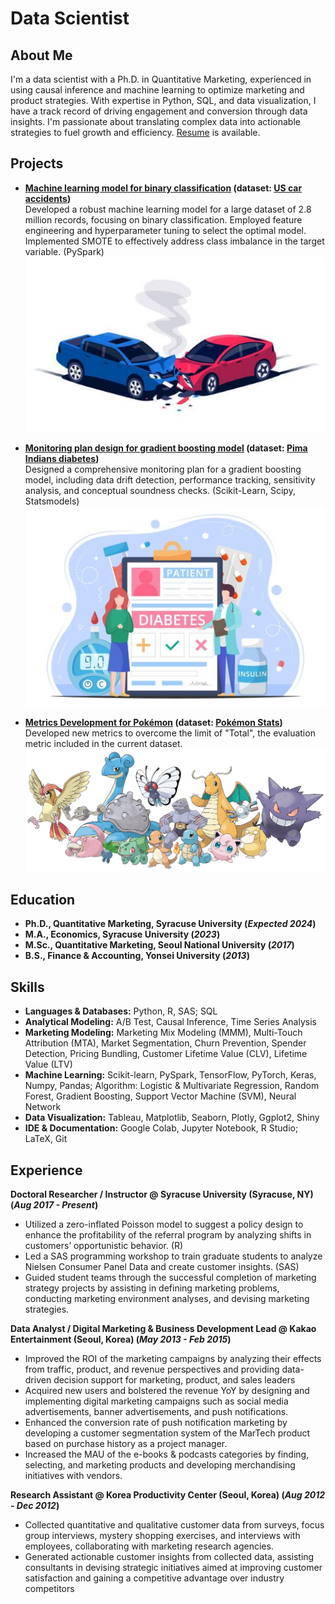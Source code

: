 # Data Scientist

## About Me
I'm a data scientist with a Ph.D. in Quantitative Marketing, experienced in using causal inference and machine learning to optimize marketing and product strategies. With expertise in Python, SQL, and data visualization, I have a track record of driving engagement and conversion through data insights. I'm passionate about translating complex data into actionable strategies to fuel growth and efficiency. [Resume](https://drive.google.com/file/d/1hLrjeRsjJ5T57LM59ApfQUr3BeBMIlhm/view?usp=drive_link) is available.

## Projects
- **[Machine learning model for binary classification](https://github.com/harimshin/data-science-portfolio/blob/main/machine_learning_binary_classification_with_SMOTE_prediction_model_for_the_severity_of_car_accidents.ipynb) (dataset: [US car accidents](https://www.kaggle.com/datasets/sobhanmoosavi/us-accidents))**<br>
  Developed a robust machine learning model for a large dataset of 2.8 million records, focusing on binary classification. Employed feature engineering and hyperparameter tuning to select the optimal model. Implemented SMOTE
to effectively address class imbalance in the target variable. (PySpark)
![car accidents](/assets/img/accidents.jpg)
- **[Monitoring plan design for gradient boosting model](https://github.com/harimshin/data-science-portfolio/blob/main/mlops_model_risk_management_monitoring_plan_gradient_boosting_model_for_pima_diabetes.ipynb)
(dataset: [Pima Indians diabetes](https://www.kaggle.com/datasets/uciml/pima-indians-diabetes-database))**<br>
Designed a comprehensive monitoring plan for a gradient boosting model, including data drift detection, performance tracking, sensitivity analysis, and conceptual soundness checks. (Scikit-Learn, Scipy, Statsmodels)
![diabetes](/assets/img/diabetes.jpg)

- **[Metrics Development for Pokémon](https://github.com/harimshin/data-science-portfolio/blob/f95fb8f19a8de65224b41bbf7ee9b3913ba73e3c/Metrics_Development_for_Pokemon.ipynb)
(dataset: [Pokémon Stats](https://www.kaggle.com/datasets/abcsds/pokemon))**<br>
Developed new metrics to overcome the limit of "Total", the evaluation metric included in the current dataset.
![pokemon](/assets/img/kanto_pokemon.png)

## Education
- **Ph.D., Quantitative Marketing, Syracuse University (_Expected 2024_)**
- **M.A., Economics, Syracuse University (_2023_)**						       		
- **M.Sc., Quantitative Marketing, Seoul National University (_2017_)**	 			        		
- **B.S., Finance & Accounting, Yonsei University (_2013_)**

## Skills
- **Languages & Databases:** Python, R, SAS; SQL
- **Analytical Modeling:** A/B Test, Causal Inference, Time Series Analysis
- **Marketing Modeling:** Marketing Mix Modeling (MMM), Multi-Touch Attribution (MTA), Market Segmentation,
Churn Prevention, Spender Detection, Pricing Bundling, Customer Lifetime Value (CLV), Lifetime Value (LTV)
- **Machine Learning:** Scikit-learn, PySpark, TensorFlow, PyTorch, Keras, Numpy, Pandas; Algorithm: Logistic &
Multivariate Regression, Random Forest, Gradient Boosting, Support Vector Machine (SVM), Neural Network
- **Data Visualization:** Tableau, Matplotlib, Seaborn, Plotly, Ggplot2, Shiny
- **IDE & Documentation:** Google Colab, Jupyter Notebook, R Studio; LaTeX, Git

## Experience
**Doctoral Researcher / Instructor @ Syracuse University (Syracuse, NY) (_Aug 2017 - Present_)**
- Utilized a zero-inflated Poisson model to suggest a policy design to enhance the profitability of the referral program
by analyzing shifts in customers’ opportunistic behavior. (R)
- Led a SAS programming workshop to train graduate students to analyze Nielsen Consumer Panel Data and
create customer insights. (SAS)
- Guided student teams through the successful completion of marketing strategy projects by assisting in defining
marketing problems, conducting marketing environment analyses, and devising marketing strategies.

**Data Analyst / Digital Marketing & Business Development Lead @ Kakao Entertainment (Seoul, Korea) (_May 2013 - Feb 2015_)**
- Improved the ROI of the marketing campaigns  by analyzing their effects from traffic, product, and revenue
perspectives and providing data-driven decision support for marketing, product, and sales leaders
- Acquired new users and bolstered the revenue YoY by designing and implementing digital marketing
campaigns such as social media advertisements, banner advertisements, and push notifications.
- Enhanced the conversion rate of push notification marketing by developing a customer segmentation system
of the MarTech product based on purchase history as a project manager.
- Increased the MAU of the e-books & podcasts categories by finding, selecting, and marketing products
and developing merchandising initiatives with vendors.

**Research Assistant @ Korea Productivity Center (Seoul, Korea) (_Aug 2012 - Dec 2012_)**
- Collected quantitative and qualitative customer data from surveys, focus group interviews, mystery shopping
exercises, and interviews with employees, collaborating with marketing research agencies.
- Generated actionable customer insights from collected data, assisting consultants in devising strategic initiatives
aimed at improving customer satisfaction and gaining a competitive advantage over industry competitors

